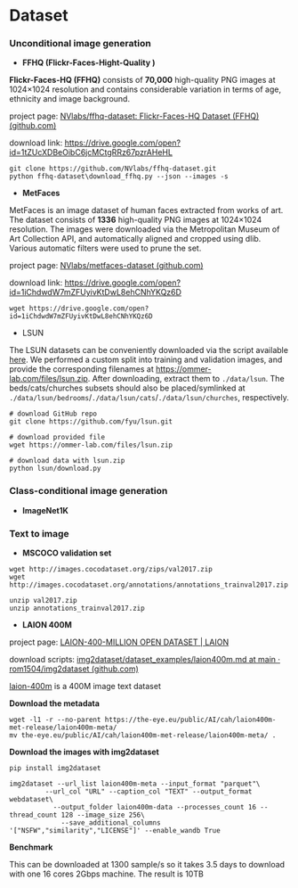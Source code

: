 # Dataset

### Unconditional image generation

* **FFHQ (Flickr-Faces-Hight-Quality )**

 **Flickr-Faces-HQ (FFHQ)** consists of **70,000** high-quality PNG images at 1024×1024 resolution and contains considerable variation in terms of age, ethnicity and image background.

project page:   [NVlabs/ffhq-dataset: Flickr-Faces-HQ Dataset (FFHQ) (github.com)](https://github.com/NVlabs/ffhq-dataset)

download link:  https://drive.google.com/open?id=1tZUcXDBeOibC6jcMCtgRRz67pzrAHeHL

```
git clone https://github.com/NVlabs/ffhq-dataset.git
python ffhq-dataset\download_ffhq.py --json --images -s
```



* **MetFaces**

MetFaces is an image dataset of human faces extracted from works of art. The dataset consists of **1336** high-quality PNG images at 1024×1024 resolution. The images were downloaded via the Metropolitan Museum of Art Collection API, and automatically aligned and cropped using dlib. Various automatic filters were used to prune the set.

project page:  [NVlabs/metfaces-dataset (github.com)](https://github.com/NVlabs/metfaces-dataset?tab=readme-ov-file)

download link: https://drive.google.com/open?id=1iChdwdW7mZFUyivKtDwL8ehCNhYKQz6D

```
wget https://drive.google.com/open?id=1iChdwdW7mZFUyivKtDwL8ehCNhYKQz6D
```



* LSUN

 The LSUN datasets can be conveniently downloaded via the script available [here](https://github.com/fyu/lsun). We performed a custom split into training and validation images, and provide the corresponding filenames at https://ommer-lab.com/files/lsun.zip. After downloading, extract them to `./data/lsun`. The beds/cats/churches subsets should also be placed/symlinked at `./data/lsun/bedrooms`/`./data/lsun/cats`/`./data/lsun/churches`, respectively.

```
# download GitHub repo
git clone https://github.com/fyu/lsun.git

# download provided file
wget https://ommer-lab.com/files/lsun.zip

# download data with lsun.zip
python lsun/download.py
```



### Class-conditional image generation

* **ImageNet1K**



### Text to image

* **MSCOCO validation set**

```
wget http://images.cocodataset.org/zips/val2017.zip
wget http://images.cocodataset.org/annotations/annotations_trainval2017.zip

unzip val2017.zip
unzip annotations_trainval2017.zip
```



* **LAION 400M**

project page:  [LAION-400-MILLION OPEN DATASET | LAION](https://laion.ai/blog/laion-400-open-dataset/)

download scripts:   [img2dataset/dataset_examples/laion400m.md at main · rom1504/img2dataset (github.com)](https://github.com/rom1504/img2dataset/blob/main/dataset_examples/laion400m.md)

[laion-400m](https://laion.ai/laion-400-open-dataset/) is a 400M image text dataset

**Download the metadata**

```
wget -l1 -r --no-parent https://the-eye.eu/public/AI/cah/laion400m-met-release/laion400m-meta/
mv the-eye.eu/public/AI/cah/laion400m-met-release/laion400m-meta/ .
```

**Download the images with img2dataset**

```
pip install img2dataset
```

```
img2dataset --url_list laion400m-meta --input_format "parquet"\
         --url_col "URL" --caption_col "TEXT" --output_format webdataset\
           --output_folder laion400m-data --processes_count 16 --thread_count 128 --image_size 256\
             --save_additional_columns '["NSFW","similarity","LICENSE"]' --enable_wandb True
```

**Benchmark**

This can be downloaded at 1300 sample/s so it takes 3.5 days to download with one 16 cores 2Gbps machine. The result is 10TB
